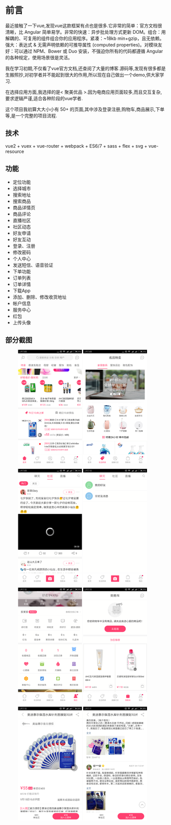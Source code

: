 # 前言
最近接触了一下vue,发现vue这款框架有点也是很多.它非常的简单：官方文档很清晰，比 Angular 简单易学。非常的快速：异步批处理方式更新 DOM。组合：用解耦的、可复用的组件组合你的应用程序。紧凑：~18kb min+gzip，且无依赖。强大：表达式 & 无需声明依赖的可推导属性 (computed properties)。对模块友好：可以通过 NPM、Bower 或 Duo 安装，不强迫你所有的代码都遵循 Angular 的各种规定，使用场景很是灵活。

我在学习初期,不仅看了vue官方文档,还查阅了大量的博客.源码等,发现有很多都是生搬照抄,对初学者并不能起到很大的作用,所以现在自己做出一个demo,供大家学习.

在选择应用方面,我选择的是< 聚美优品 >.因为电商应用页面较多,而且交互复杂,要求逻辑严谨,适合各种阶段的vue学者.

这个项目我初算大大小小有 50+ 的页面,其中涉及登录注册,购物车,商品展示,下单等,是一个完整的项目流程.
## 技术
vue2 + vuex + vue-router + webpack + ES6/7  + sass + flex + svg + vue-resource
## 功能
* 定位功能 
* 选择城市 
* 搜索地址 
* 搜索商品 
* 商品详情页 
* 商品评论
* 直播社区
* 社区动态
* 好友申请
* 好友互动
* 登录、注册 
* 修改密码 
* 个人中心 
* 发送短信、语音验证 
* 下单功能 
* 订单列表 
* 订单详情 
* 下载App 
* 添加、删除、修改收货地址 
* 帐户信息 
* 服务中心 
* 红包 
* 上传头像 
## 部分截图
<figure class="half" >
    <img style="width:200px" src="https://raw.githubusercontent.com/Smallmotor/image/master/1.png"/>
    <img style="width:200px" src="https://raw.githubusercontent.com/Smallmotor/image/master/2.png"/>
</figure>
<figure class="half" >
    <img style="width:200px" src="https://raw.githubusercontent.com/Smallmotor/image/master/3.png"/>
    <img style="width:200px" src="https://raw.githubusercontent.com/Smallmotor/image/master/4.png"/>
</figure>
<figure class="half" >
    <img style="width:200px" src="https://raw.githubusercontent.com/Smallmotor/image/master/5.png"/>
    <img style="width:200px" src="https://raw.githubusercontent.com/Smallmotor/image/master/6.png"/>
</figure>
<figure class="half" >
    <img style="width:200px" src="https://raw.githubusercontent.com/Smallmotor/image/master/7.png"/>
    <img style="width:200px" src="https://raw.githubusercontent.com/Smallmotor/image/master/8.png"/>
</figure>



